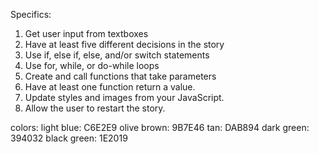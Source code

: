 Specifics:

1. Get user input from textboxes
2. Have at least five different decisions in the story
3. Use if, else if, else, and/or switch statements
4. Use for, while, or do-while loops
5. Create and call functions that take parameters
6. Have at least one function return a value.
7. Update styles and images from your JavaScript.
8. Allow the user to restart the story.

colors:
light blue: C6E2E9
olive brown: 9B7E46
tan: DAB894
dark green: 394032
black green: 1E2019

